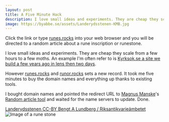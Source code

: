 ```yaml
---
layout: post
title: A Five Minute Hack
description: I love small ideas and experiments. They are cheap they scale from a few hours to a few moths. With this 5 minute hack I have however set a new record.
image: https://byabbe.se/assets/Landerydsstenen-KMB.jpg
---
```

Click the link or type [runes.rocks](https://runes.rocks) into your web browser and you will be directed to a random article about a rune inscription or runestone. 

I love small ideas and experiments. They are cheap they scale from a few hours to a few moths. An example I'm often refer to is [Kyrksok.se a site we build a few years ago in lens then two days](https://byabbe.se/2016/11/12/kyrksok-se-and-wikidata). 

However [runes.rocks](https://runes.rocks) and [runor.rocks]((https://runor.rocks)) sets a new record. It took me five minutes to buy the domain names and everything up thanks to existing tools.

I bought domain names and pointed the redirect URL to [Magnus Manske](https://en.wikipedia.org/wiki/Magnus_Manske)'s [Random article tool](https://tools.wmflabs.org/magnustools/randomarticle.php) and waited for the name servers to update. Done.

[Landerydsstenen CC-BY Bengt A Lundberg / Riksantikvarieämbetet](https://commons.wikimedia.org/wiki/File:Landerydsstenen_-_KMB_-_16000300013332.jpg)
![Image of a rune stone](https://byabbe.se/assets/Landerydsstenen-KMB.jpg)
